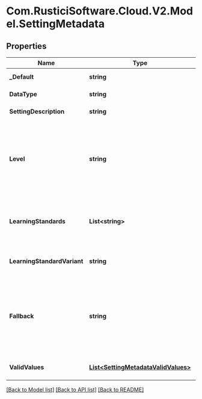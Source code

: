# Com.RusticiSoftware.Cloud.V2.Model.SettingMetadata
## Properties

Name | Type | Description | Notes
------------ | ------------- | ------------- | -------------
**_Default** | **string** | Default value of this setting | [optional] 
**DataType** | **string** | The data type of this setting | [optional] 
**SettingDescription** | **string** | description of this setting | [optional] 
**Level** | **string** | The level this setting will be applied at, which limits where it can be set. For example, WebPathToContentRoot is applied at the application level, so it&#39;s not valid to set it for a registration. | [optional] 
**LearningStandards** | **List&lt;string&gt;** | The list of learning standards this setting applies to. If not present, this setting is not limited to certain learning standards. | [optional] 
**LearningStandardVariant** | **string** | Does this setting apply to only single-SCO packages, only multi-SCO, or either? | [optional] [default to "either"]
**Fallback** | **string** | A setting that will be used instead of this setting if no value is provided for this setting (This is similar to a default, except that the the value of another setting is being used instead of a fixed default value). | [optional] 
**ValidValues** | [**List&lt;SettingMetadataValidValues&gt;**](SettingMetadataValidValues.md) | For settings with a fixed list of valid values, the list of those values | [optional] 

[[Back to Model list]](../README.md#documentation-for-models) [[Back to API list]](../README.md#documentation-for-api-endpoints) [[Back to README]](../README.md)

